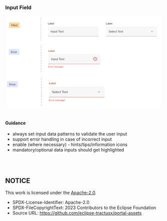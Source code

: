 ### Input Field

<img width="600" alt="image" src="https://raw.githubusercontent.com/eclipse-tractusx/portal-assets/main/docs/static/input-field-example.png">

<br>
<br>

#### Guidance

- always set input data patterns to validate the user input
- support error handling in case of incorrect input
- enable (where necessary) - hints/tips/information icons
- mandatory/optional data inputs should get highlighted

<br>
<br>

## NOTICE

This work is licensed under the [Apache-2.0](https://www.apache.org/licenses/LICENSE-2.0).

- SPDX-License-Identifier: Apache-2.0
- SPDX-FileCopyrightText: 2023 Contributors to the Eclipse Foundation
- Source URL: https://github.com/eclipse-tractusx/portal-assets
